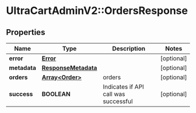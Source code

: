 # UltraCartAdminV2::OrdersResponse

## Properties
Name | Type | Description | Notes
------------ | ------------- | ------------- | -------------
**error** | [**Error**](Error.md) |  | [optional] 
**metadata** | [**ResponseMetadata**](ResponseMetadata.md) |  | [optional] 
**orders** | [**Array&lt;Order&gt;**](Order.md) | orders | [optional] 
**success** | **BOOLEAN** | Indicates if API call was successful | [optional] 



